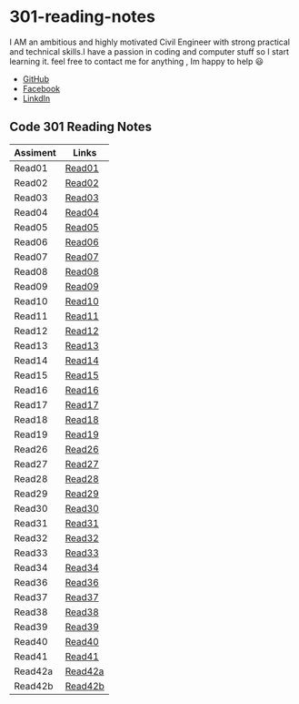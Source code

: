 # 301-reading-notes


I AM an ambitious and highly motivated Civil Engineer with strong practical and technical skills.I have a passion in coding and computer stuff so I start learning it.
 feel free to contact me for anything , Im happy to help 😃
 * [GitHub](https://github.com/AnasAGc)
 * [Facebook](https://fb.com/Anasx0x)
 * [LinkdIn ](https://github.com/AnasAGc)



 ## Code 301 Reading Notes
 
Assiment     |      Links           | 
------------ | ---------------------|
   Read01    | [Read01](Read01.md)  |
   Read02    | [Read02](Read02.md)  |
   Read03    | [Read03](Read03.md)  |
   Read04    | [Read04](Read04.md)  |
   Read05    | [Read05](Read05.md)  |
   Read06    | [Read06](Read06.md)  |
   Read07    | [Read07](Read07.md)  |
   Read08    | [Read08](Read08.md)  |
   Read09    | [Read09](Read09.md)  |
   Read10    | [Read10](Read10.md)  |
   Read11    | [Read11](Read11.md)  |
   Read12    | [Read12](Read12.md)  |
   Read13    | [Read13](Read13.md)  |
   Read14    | [Read14](Read14.md)  |
   Read15    | [Read15](Read15.md)  |
   Read16    | [Read16](Read16.md)  |
   Read17    | [Read17](Read17.md)  |
   Read18    | [Read18](Read18.md)  |
   Read19    | [Read19](Read19.md)  |
   Read26    | [Read26](Read26.md)  |
   Read27    | [Read27](Read27.md)  |
   Read28    | [Read28](Read28.md)  |
   Read29    | [Read29](Read29.md)  |
   Read30    | [Read30](Read30.md)  |
   Read31    | [Read31](Read31.md)  |
   Read32    | [Read32](Read32.md)  |
   Read33    | [Read33](Read33.md)  |
   Read34    | [Read34](Read34.md)  |
   Read36    | [Read36](Read36.md)  |
   Read37    | [Read37](Read37.md)  |
   Read38    | [Read38](Read38.md)  |
   Read39    | [Read39](Read39.md)  |
   Read40    | [Read40](Read40.md)  |
   Read41    | [Read41](Read41.md)  |
   Read42a    | [Read42a](Read42a.md)  |
   Read42b    | [Read42b](Read42b.md)  |

   